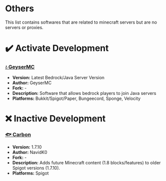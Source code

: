 # Others
This list contains softwares that are related to minecraft servers but are no servers or proxies.

# ✔️ Activate Development
### [💧 GeyserMC](https://geysermc.org/)
  - **Version:** Latest Bedrock/Java Server Version
  - **Author:** GeyserMC
  - **Fork:** -
  - **Description:** Software that allows bedrock players to join Java servers
  - **Platforms:** Bukkit/Spigot/Paper, Bungeecord, Sponge, Velocity

# ❌ Inactive Development
### [🐟 Carbon](https://www.spigotmc.org/resources/1258/)
  - **Version:** 1.7.10
  - **Author:** NavidK0
  - **Fork:** -
  - **Description:** Adds future Minecraft content (1.8 blocks/features) to older Spigot versions (1.7.10).
  - **Platforms:** Spigot
